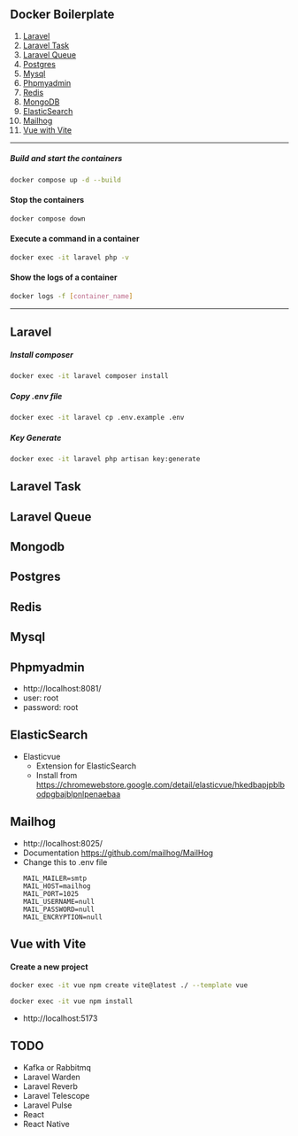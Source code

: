 

## Docker Boilerplate

1. [Laravel](#laravel)
2. [Laravel Task](#laravel-task)
3. [Laravel Queue](#laravel-queue)
4. [Postgres](#postgres)
5. [Mysql](#mysql)
6. [Phpmyadmin](#phpmyadmin)
7. [Redis](#redis)
8. [MongoDB](#mongodb)
9. [ElasticSearch](#elasticsearch)
10. [Mailhog](#mailhog)
11. [Vue with Vite](#vue-with-vite)

---------------------------------------------

##### Build and start the containers
```bash
docker compose up -d --build
```

#### Stop the containers
```bash
docker compose down
```

#### Execute a command in a container
```bash
docker exec -it laravel php -v
```

#### Show the logs of a container
```bash
docker logs -f [container_name]
```

---------------------------------------------

## Laravel

##### Install composer
```bash
docker exec -it laravel composer install
```

##### Copy .env file
```bash
docker exec -it laravel cp .env.example .env
```

##### Key Generate
```bash
docker exec -it laravel php artisan key:generate
```

## Laravel Task

## Laravel Queue

## Mongodb

## Postgres

## Redis

## Mysql

## Phpmyadmin
- http://localhost:8081/
- user: root
- password: root

## ElasticSearch

- Elasticvue
  - Extension for ElasticSearch
  - Install from https://chromewebstore.google.com/detail/elasticvue/hkedbapjpblbodpgbajblpnlpenaebaa


## Mailhog
- http://localhost:8025/
- Documentation https://github.com/mailhog/MailHog
- Change this to .env file
  ```env
  MAIL_MAILER=smtp
  MAIL_HOST=mailhog
  MAIL_PORT=1025
  MAIL_USERNAME=null
  MAIL_PASSWORD=null
  MAIL_ENCRYPTION=null
  ```
  
## Vue with Vite

#### Create a new project
```bash
docker exec -it vue npm create vite@latest ./ --template vue
```

```bash
docker exec -it vue npm install
```

-  http://localhost:5173

## TODO
- Kafka or Rabbitmq
- Laravel Warden
- Laravel Reverb
- Laravel Telescope
- Laravel Pulse
- React
- React Native

